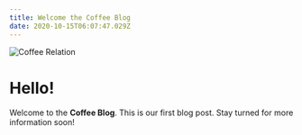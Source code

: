```yaml
---
title: Welcome the Coffee Blog
date: 2020-10-15T06:07:47.029Z
---
```



![Coffee Relation](/img/nathan-dumlao-6vhpy27jdps-unsplash.jpg "Coffee Brand")

# Hello!

Welcome to the **Coffee Blog**. This is our first blog post. Stay turned for more information soon!
